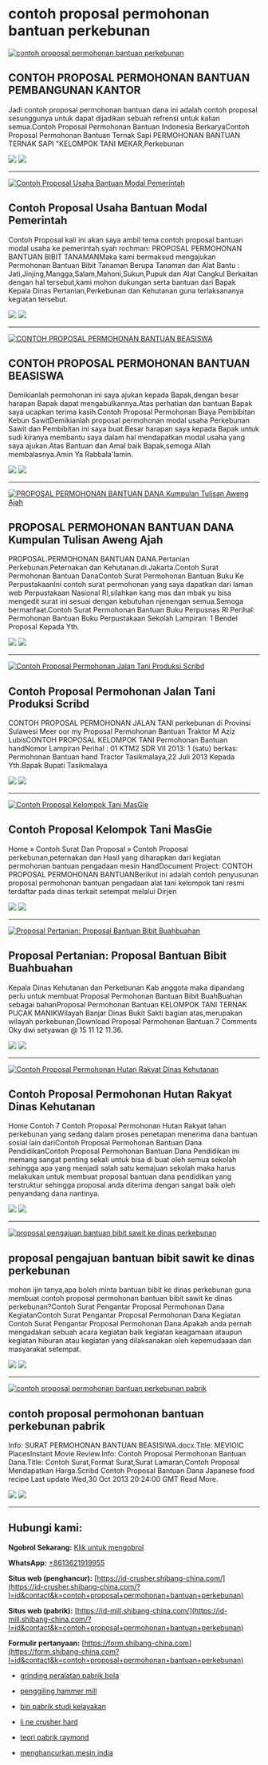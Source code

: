 # contoh proposal permohonan bantuan perkebunan

<a href="https://swt.shibang-china.com/?l=id&img&k=contoh+proposal+permohonan+bantuan+perkebunan" target="_blank">![contoh proposal permohonan bantuan perkebunan](http://static.shibang-china.com/all-800x300/1198.jpg)</a>

## CONTOH PROPOSAL PERMOHONAN BANTUAN PEMBANGUNAN KANTOR
Jadi contoh proposal permohonan bantuan dana ini adalah contoh proposal sesunggunya untuk dapat dijadikan sebuah refrensi untuk kalian semua.Contoh Proposal Permohonan Bantuan Indonesia BerkaryaContoh Proposal Permohonan Bantuan Ternak Sapi PERMOHONAN BANTUAN TERNAK SAPI "KELOMPOK TANI MEKAR,Perkebunan


<a href="https://whatsapp.shibangsoft.com/WhatsApp.php" target="_blank" title="WhatsApp">![](http://static.shibang-china.com/icon/whatsapp.png)</a> <a href="https://swt.shibang-china.com/?l=id&icon&k=contoh+proposal+permohonan+bantuan+perkebunan" target="_blank">![](http://static.shibang-china.com/icon/chat-id.png)</a>

---

<a href="https://swt.shibang-china.com/?l=id&img&k=contoh+proposal+permohonan+bantuan+perkebunan" target="_blank">![Contoh Proposal Usaha Bantuan Modal Pemerintah](http://static.shibang-china.com/all-800x300/1205.jpg)</a>

## Contoh Proposal Usaha Bantuan Modal Pemerintah
Contoh Proposal kali ini akan saya ambil tema contoh proposal bantuan modal usaha ke pemerintah.syah rochman: PROPOSAL PERMOHONAN BANTUAN BIBIT TANAMANMaka kami bermaksud mengajukan Permohonan Bantuan Bibit Tanaman Berupa Tanaman dan Alat Bantu : Jati,Jinjing,Mangga,Salam,Mahoni,Sukun,Pupuk dan Alat Cangkul Berkaitan dengan hal tersebut,kami mohon dukungan serta bantuan dari Bapak Kepala Dinas Pertanian,Perkebunan dan Kehutanan guna terlaksananya kegiatan tersebut.


<a href="https://whatsapp.shibangsoft.com/WhatsApp.php" target="_blank" title="WhatsApp">![](http://static.shibang-china.com/icon/whatsapp.png)</a> <a href="https://swt.shibang-china.com/?l=id&icon&k=contoh+proposal+permohonan+bantuan+perkebunan" target="_blank">![](http://static.shibang-china.com/icon/chat-id.png)</a>

---

<a href="https://swt.shibang-china.com/?l=id&img&k=contoh+proposal+permohonan+bantuan+perkebunan" target="_blank">![CONTOH PROPOSAL PERMOHONAN BANTUAN BEASISWA](http://static.shibang-china.com/all-800x300/638.jpg)</a>

## CONTOH PROPOSAL PERMOHONAN BANTUAN BEASISWA
Demikianlah permohonan ini saya ajukan kepada Bapak,dengan besar harapan Bapak dapat mengabulkannya.Atas perhatian dan bantuan Bapak saya ucapkan terima kasih.Contoh Proposal Permohonan Biaya Pembibitan Kebun SawitDemikianlah proposal permohonan modal usaha Perkebunan Sawit dan Pembibitan ini saya buat.Besar harapan saya kepada Bapak untuk sudi kiranya membantu saya dalam hal mendapatkan modal usaha yang saya ajukan.Atas Bantuan dan Amal baik Bapak,semoga Allah membalasnya.Amin Ya Rabbala'lamin.


<a href="https://whatsapp.shibangsoft.com/WhatsApp.php" target="_blank" title="WhatsApp">![](http://static.shibang-china.com/icon/whatsapp.png)</a> <a href="https://swt.shibang-china.com/?l=id&icon&k=contoh+proposal+permohonan+bantuan+perkebunan" target="_blank">![](http://static.shibang-china.com/icon/chat-id.png)</a>

---

<a href="https://swt.shibang-china.com/?l=id&img&k=contoh+proposal+permohonan+bantuan+perkebunan" target="_blank">![PROPOSAL PERMOHONAN BANTUAN DANA Kumpulan Tulisan Aweng Ajah](http://static.shibang-china.com/all-800x300/166.jpg)</a>

## PROPOSAL PERMOHONAN BANTUAN DANA Kumpulan Tulisan Aweng Ajah
PROPOSAL.PERMOHONAN BANTUAN DANA.Pertanian Perkebunan.Peternakan dan Kehutanan.di.Jakarta.Contoh Surat Permohonan Bantuan DanaContoh Surat Permohonan Bantuan Buku Ke PerpustakaanIni contoh surat permohonan yang saya dapatkan dari laman web Perpustakaan Nasional RI,silahkan kang mas dan mbak yu bisa mengedit surat ini sesuai dengan kebutuhan njenengan semua.Semoga bermanfaat.Contoh Surat Permohonan Bantuan Buku Perpusnas RI Perihal: Permohonan Bantuan Buku Perpustakaan Sekolah Lampiran: 1 Bendel Proposal Kepada Yth.


<a href="https://whatsapp.shibangsoft.com/WhatsApp.php" target="_blank" title="WhatsApp">![](http://static.shibang-china.com/icon/whatsapp.png)</a> <a href="https://swt.shibang-china.com/?l=id&icon&k=contoh+proposal+permohonan+bantuan+perkebunan" target="_blank">![](http://static.shibang-china.com/icon/chat-id.png)</a>

---

<a href="https://swt.shibang-china.com/?l=id&img&k=contoh+proposal+permohonan+bantuan+perkebunan" target="_blank">![Contoh Proposal Permohonan Jalan Tani Produksi Scribd](http://static.shibang-china.com/all-800x300/1481.jpg)</a>

## Contoh Proposal Permohonan Jalan Tani Produksi Scribd
CONTOH PROPOSAL PERMOHONAN JALAN TANI perkebunan di Provinsi Sulawesi Meer oor my Proposal Permohonan Bantuan Traktor M Aziz LubisCONTOH PROPOSAL KELOMPOK TANI Permohonan Bantuan handNomor Lampiran Perihal : 01 KTM2 SDR VII 2013: 1 (satu) berkas: Permohonan Bantuan hand Tractor Tasikmalaya,22 Juli 2013 Kepada Yth.Bapak Bupati Tasikmalaya


<a href="https://whatsapp.shibangsoft.com/WhatsApp.php" target="_blank" title="WhatsApp">![](http://static.shibang-china.com/icon/whatsapp.png)</a> <a href="https://swt.shibang-china.com/?l=id&icon&k=contoh+proposal+permohonan+bantuan+perkebunan" target="_blank">![](http://static.shibang-china.com/icon/chat-id.png)</a>

---

<a href="https://swt.shibang-china.com/?l=id&img&k=contoh+proposal+permohonan+bantuan+perkebunan" target="_blank">![Contoh Proposal Kelompok Tani MasGie](http://static.shibang-china.com/all-800x300/101.jpg)</a>

## Contoh Proposal Kelompok Tani MasGie
Home » Contoh Surat Dan Proposal » Contoh Proposal perkebunan,peternakan dan Hasil yang diharapkan dari kegiatan permohonan bantuan pengadaan mesin HandDocument Project: CONTOH PROPOSAL PERMOHONAN BANTUANBerikut ini adalah contoh penyusunan proposal permohonan bantuan pengadaan alat tani kelompok tani resmi terdaftar pada dinas terkait setempat melalui Dirjen


<a href="https://whatsapp.shibangsoft.com/WhatsApp.php" target="_blank" title="WhatsApp">![](http://static.shibang-china.com/icon/whatsapp.png)</a> <a href="https://swt.shibang-china.com/?l=id&icon&k=contoh+proposal+permohonan+bantuan+perkebunan" target="_blank">![](http://static.shibang-china.com/icon/chat-id.png)</a>

---

<a href="https://swt.shibang-china.com/?l=id&img&k=contoh+proposal+permohonan+bantuan+perkebunan" target="_blank">![Proposal Pertanian: Proposal Bantuan Bibit Buahbuahan](http://static.shibang-china.com/all-800x300/350.jpg)</a>

## Proposal Pertanian: Proposal Bantuan Bibit Buahbuahan
Kepala Dinas Kehutanan dan Perkebunan Kab anggota maka dipandang perlu untuk membuat Proposal Permohonan Bantuan Bibit BuahBuahan sebagai bahanProposal Permohonan Bantuan KELOMPOK TANI TERNAK PUCAK MANIKWilayah Banjar Dinas Bukit Sakti bagian atas,merupakan wilayah perkebunan,Download Proposal Permohonan Bantuan.7 Comments Oky dwi setyawan @ 15 11 12 11.36.


<a href="https://whatsapp.shibangsoft.com/WhatsApp.php" target="_blank" title="WhatsApp">![](http://static.shibang-china.com/icon/whatsapp.png)</a> <a href="https://swt.shibang-china.com/?l=id&icon&k=contoh+proposal+permohonan+bantuan+perkebunan" target="_blank">![](http://static.shibang-china.com/icon/chat-id.png)</a>

---

<a href="https://swt.shibang-china.com/?l=id&img&k=contoh+proposal+permohonan+bantuan+perkebunan" target="_blank">![Contoh Proposal Permohonan Hutan Rakyat Dinas Kehutanan](http://static.shibang-china.com/all-800x300/1016.jpg)</a>

## Contoh Proposal Permohonan Hutan Rakyat Dinas Kehutanan
Home Contoh 7 Contoh Proposal Permohonan Hutan Rakyat lahan perkebunan yang sedang dalam proses penetapan menerima dana bantuan sosial lain dariContoh Proposal Permohonan Bantuan Dana PendidikanContoh Proposal Permohonan Bantuan Dana Pendidikan ini memang sangat penting sekali untuk bisa di buat oleh semua sekolah sehingga apa yang menjadi salah satu kemajuan sekolah maka harus melakukan untuk membuat proposal bantuan dana pendidikan yang terstruktur sehingga proposal anda diterima dengan sangat baik oleh penyandang dana nantinya.


<a href="https://whatsapp.shibangsoft.com/WhatsApp.php" target="_blank" title="WhatsApp">![](http://static.shibang-china.com/icon/whatsapp.png)</a> <a href="https://swt.shibang-china.com/?l=id&icon&k=contoh+proposal+permohonan+bantuan+perkebunan" target="_blank">![](http://static.shibang-china.com/icon/chat-id.png)</a>

---

<a href="https://swt.shibang-china.com/?l=id&img&k=contoh+proposal+permohonan+bantuan+perkebunan" target="_blank">![proposal pengajuan bantuan bibit sawit ke dinas perkebunan](http://static.shibang-china.com/all-800x300/521.jpg)</a>

## proposal pengajuan bantuan bibit sawit ke dinas perkebunan
mohon ijin tanya,apa boleh minta bantuan bibit ke dinas perkebunan guna membuat contoh proposal permohonan bantuan bibit sawit ke dinas perkebunan?Contoh Surat Pengantar Proposal Permohonan Dana KegiatanContoh Surat Pengantar Proposal Permohonan Dana Kegiatan Contoh Surat Pengantar Proposal Permohonan Dana.Apakah anda pernah mengadakan sebuah acara kegiatan baik kegiatan keagamaan ataupun kegiatan hiburan atau kegiatan yang dilaksanakan oleh kepemudaaan dan masyarakat setempat.


<a href="https://whatsapp.shibangsoft.com/WhatsApp.php" target="_blank" title="WhatsApp">![](http://static.shibang-china.com/icon/whatsapp.png)</a> <a href="https://swt.shibang-china.com/?l=id&icon&k=contoh+proposal+permohonan+bantuan+perkebunan" target="_blank">![](http://static.shibang-china.com/icon/chat-id.png)</a>

---

<a href="https://swt.shibang-china.com/?l=id&img&k=contoh+proposal+permohonan+bantuan+perkebunan" target="_blank">![contoh proposal permohonan bantuan perkebunan pabrik](http://static.shibang-china.com/all-800x300/1341.jpg)</a>

## contoh proposal permohonan bantuan perkebunan pabrik
Info: SURAT PERMOHONAN BANTUAN BEASISIWA.docx.Title: MEVIOIC PlacesInstant Movie Review.Info: Contoh Proposal Permohonan Bantuan Dana.Title: Contoh Surat,Format Surat,Surat Lamaran,Contoh Proposal Mendapatkan Harga.Scribd Contoh Proposal Bantuan Dana Japanese food recipe Last update Wed,30 Oct 2013 20:24:00 GMT Read More.

<a href="https://whatsapp.shibangsoft.com/WhatsApp.php" target="_blank" title="WhatsApp">![](http://static.shibang-china.com/icon/whatsapp.png)</a> <a href="https://swt.shibang-china.com/?l=id&icon&k=contoh+proposal+permohonan+bantuan+perkebunan" target="_blank">![](http://static.shibang-china.com/icon/chat-id.png)</a>

---
## Hubungi kami:

**Ngobrol Sekarang:** [Klik untuk mengobrol](https://swt.shibang-china.com?l=id&contact&k=contoh+proposal+permohonan+bantuan+perkebunan)

**WhatsApp:**  [+8613621919955](https://whatsapp.shibangsoft.com/WhatsApp.php)

**Situs web (penghancur):** [https://id-crusher.shibang-china.com/](https://id-crusher.shibang-china.com/?l=id&contact&k=contoh+proposal+permohonan+bantuan+perkebunan)

**Situs web (pabrik):** [https://id-mill.shibang-china.com/](https://id-mill.shibang-china.com/?l=id&contact&k=contoh+proposal+permohonan+bantuan+perkebunan)

**Formulir pertanyaan:** [https://form.shibang-china.com](https://form.shibang-china.com?l=id&contact&k=contoh+proposal+permohonan+bantuan+perkebunan)

* [grinding peralatan pabrik bola](../45/grinding%20peralatan%20pabrik%20bola.md)

* [penggiling hammer mill](../48/penggiling%20hammer%20mill.md)

* [bin pabrik studi kelayakan](../47/bin%20pabrik%20studi%20kelayakan.md)

* [li ne crusher hard](../48/li%20ne%20crusher%20hard.md)

* [teori pabrik raymond](../49/teori%20pabrik%20raymond.md)

* [menghancurkan mesin india](../46/menghancurkan%20mesin%20india.md)